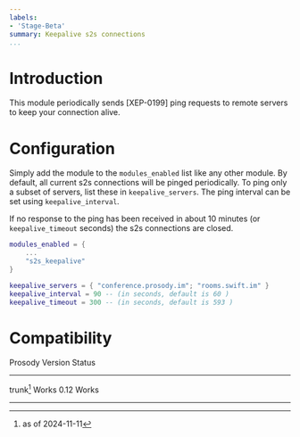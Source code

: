 ```yaml
---
labels:
- 'Stage-Beta'
summary: Keepalive s2s connections
...
```


Introduction
============

This module periodically sends [XEP-0199] ping requests to remote servers to keep your connection alive.

Configuration
=============

Simply add the module to the `modules_enabled` list like any other module. 
By default, all current s2s connections will be pinged
periodically. To ping only a subset of servers, list these in `keepalive_servers`.
The ping interval can be set using `keepalive_interval`.

If no response to the ping has been received in about 10 minutes (or `keepalive_timeout` seconds) the s2s connections are closed.

``` lua
modules_enabled = {
    ...
    "s2s_keepalive"
}

keepalive_servers = { "conference.prosody.im"; "rooms.swift.im" }
keepalive_interval = 90 -- (in seconds, default is 60 )
keepalive_timeout = 300 -- (in seconds, default is 593 )
```

Compatibility
=============

  Prosody Version   Status
  ----------------- -----------
  trunk[^1]         Works
  0.12              Works
  ----------------- -----------

[^1]: as of 2024-11-11
